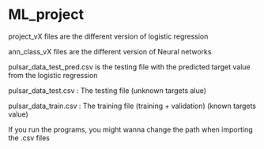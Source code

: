 # ML_project

project_vX files are the different version of logistic regression

ann_class_vX files are the different version of Neural networks

pulsar_data_test_pred.csv is the testing file with the predicted target value from the logistic regression

pulsar_data_test.csv : The testing file (unknown targets alue)

pulsar_data_train.csv : The training file (training + validation) (known targets value)

If you run the programs, you might wanna change the path when importing the .csv files
